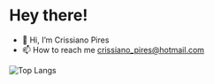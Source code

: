 # Hey there!
- 👋 Hi, I’m Crissiano Pires
- 📫 How to reach me crissiano_pires@hotmail.com 

<!-- ![Crissipires's GitHub stats](https://github-readme-stats.vercel.app/api?username=Crissipires&show_icons=true&theme=radical) --->

![Top Langs](https://github-readme-stats.vercel.app/api/top-langs/?username=Crissipires&layout=compact&theme=radical)

<!---
crissipires/crissipires is a ✨ special ✨ repository because its `README.md` (this file) appears on your GitHub profile.
You can click the Preview link to take a look at your changes.
--->
